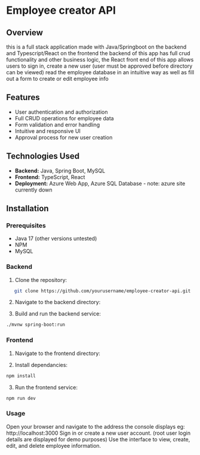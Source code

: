 # Employee creator API

## Overview

this is a full stack application made with Java/Springboot on the backend and Typescript/React on the frontend
the backend of this app has full crud functionality and other business logic, the React front end of
this app allows users to sign in, create a new user (user must be approved before directory can be viewed) read the employee database in an intuitive way as well as fill out a form to create or edit employee info

## Features

- User authentication and authorization
- Full CRUD operations for employee data
- Form validation and error handling
- Intuitive and responsive UI
- Approval process for new user creation

## Technologies Used

- **Backend:** Java, Spring Boot, MySQL
- **Frontend:** TypeScript, React
- **Deployment:** Azure Web App, Azure SQL Database - note: azure site currently down

## Installation

### Prerequisites

- Java 17 (other versions untested)
- NPM
- MySQL

### Backend

1. Clone the repository:

```bash
   git clone https://github.com/yourusername/employee-creator-api.git
```

2. Navigate to the backend directory:

3. Build and run the backend service:

```bash
./mvnw spring-boot:run
```

### Frontend

1. Navigate to the frontend directory:

2. Install dependancies:

```bash
npm install
```

3. Run the frontend service:

```bash
npm run dev
```

### Usage

Open your browser and navigate to the address the console displays eg: http://localhost:3000
Sign in or create a new user account. (root user login details are displayed for demo purposes)
Use the interface to view, create, edit, and delete employee information.
